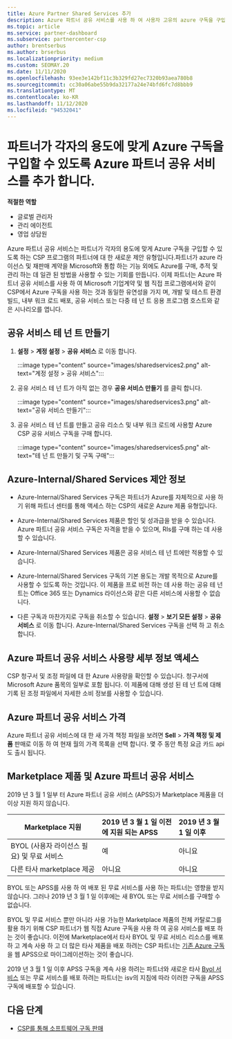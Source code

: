 ```yaml
---
title: Azure Partner Shared Services 추가
description: Azure 파트너 공유 서비스를 사용 하 여 사용자 고유의 azure 구독을 구입 하 고 Azure 구매, 추적 및 관리를 위한 통일 된 방법을 사용 합니다.
ms.topic: article
ms.service: partner-dashboard
ms.subservice: partnercenter-csp
author: brentserbus
ms.author: brserbus
ms.localizationpriority: medium
ms.custom: SEOMAY.20
ms.date: 11/11/2020
ms.openlocfilehash: 93ee3e142bf11c3b329fd27ec7320b93aea780b8
ms.sourcegitcommit: cc30a06abe55b9da32177a24e74bfd6fc7d8bbb9
ms.translationtype: MT
ms.contentlocale: ko-KR
ms.lasthandoff: 11/12/2020
ms.locfileid: "94532041"
---
```

# <a name="add-azure-partner-shared-services-so-partners-can-buy-azure-subscriptions-for-their-own-use"></a>파트너가 각자의 용도에 맞게 Azure 구독을 구입할 수 있도록 Azure 파트너 공유 서비스를 추가 합니다.

 
**적절한 역할**

- 글로벌 관리자
- 관리 에이전트
- 영업 상담원

Azure 파트너 공유 서비스는 파트너가 각자의 용도에 맞게 Azure 구독을 구입할 수 있도록 하는 CSP 프로그램의 파트너에 대 한 새로운 제안 유형입니다.파트너가 azure 라이선스 및 재판매 계약을 Microsoft와 통합 하는 기능 외에도 Azure를 구매, 추적 및 관리 하는 데 일관 된 방법을 사용할 수 있는 기회를 만듭니다. 이제 파트너는 Azure 파트너 공유 서비스를 사용 하 여 Microsoft 기업계약 및 웹 직접 프로그램에서와 같이 CSP에서 Azure 구독을 사용 하는 것과 동일한 유연성을 가지 며, 개발 및 테스트 환경 빌드, 내부 워크 로드 배포, 공유 서비스 또는 다중 테 넌 트 응용 프로그램 호스트와 같은 시나리오를 엽니다.  

## <a name="create-the-shared-services-tenant"></a>공유 서비스 테 넌 트 만들기

1. **설정**  >  **계정 설정**  >  **공유 서비스** 로 이동 합니다.

   :::image type="content" source="images/sharedservices2.png" alt-text="계정 설정 > 공유 서비스":::

2. 공유 서비스 테 넌 트가 아직 없는 경우 **공유 서비스 만들기** 를 클릭 합니다.

   :::image type="content" source="images/sharedservices3.png" alt-text="공유 서비스 만들기":::

3. 공유 서비스 테 넌 트를 만들고 공유 리소스 및 내부 워크 로드에 사용할 Azure CSP 공유 서비스 구독을 구매 합니다.

   :::image type="content" source="images/sharedservices5.png" alt-text="테 넌 트 만들기 및 구독 구매":::

## <a name="about-the-azure--internalshared-services-offer"></a>Azure-Internal/Shared Services 제안 정보

- Azure-Internal/Shared Services 구독은 파트너가 Azure를 자체적으로 사용 하기 위해 파트너 센터를 통해 액세스 하는 CSP의 새로운 Azure 제품 유형입니다.

- Azure-Internal/Shared Services 제품은 할인 및 성과급을 받을 수 있습니다.  Azure 파트너 공유 서비스 구독은 자격을 받을 수 있으며, RIs를 구매 하는 데 사용할 수 있습니다.

- Azure-Internal/Shared Services 제품은 공유 서비스 테 넌 트에만 적용할 수 있습니다.

- Azure-Internal/Shared Services 구독의 기본 용도는 개발 목적으로 Azure를 사용할 수 있도록 하는 것입니다. 이 제품을 프로 비전 하는 데 사용 하는 공유 테 넌 트는 Office 365 또는 Dynamics 라이선스와 같은 다른 서비스에 사용할 수 없습니다.

- 다른 구독과 마찬가지로 구독을 취소할 수 있습니다. **설정**  >  **보기 모든 설정**  >  **공유 서비스** 로 이동 합니다. Azure-Internal/Shared Services 구독을 선택 하 고 취소 합니다.

## <a name="accessing-azure-partner-shared-services-consumption-details"></a>Azure 파트너 공유 서비스 사용량 세부 정보 액세스

CSP 청구서 및 조정 파일에 대 한 Azure 사용량을 확인할 수 있습니다. 청구서에 Microsoft Azure 품목의 일부로 포함 됩니다. 이 제품에 대해 생성 된 테 넌 트에 대해 기록 된 조정 파일에서 자세한 소비 정보를 사용할 수 있습니다.

## <a name="azure-partner-shared-services-pricing"></a>Azure 파트너 공유 서비스 가격

Azure 파트너 공유 서비스에 대 한 새 가격 책정 파일을 보려면 **Sell**  >  **가격 책정 및 제품** 판매로 이동 하 여 현재 월의 가격 목록을 선택 합니다. 몇 주 동안 특정 요금 카드 api도 출시 됩니다.

## <a name="marketplace-offers-and-azure-partner-shared-services"></a>Marketplace 제품 및 Azure 파트너 공유 서비스

2019 년 3 월 1 일부 터 Azure 파트너 공유 서비스 (APSS)가 Marketplace 제품을 더 이상 지원 하지 않습니다.

|**Marketplace 지원**   |**2019 년 3 월 1 일 이전에 지원 되는 APSS**|**2019 년 3 월 1 일 이후**|
|---------------------------|:----------------------------|:-------------------|
|BYOL (사용자 라이선스 필요) 및 무료 서비스   | 예   | 아니요|
|다른 타사 marketplace 제공   | 아니요   |아니요|

BYOL 또는 APSS를 사용 하 여 배포 된 무료 서비스를 사용 하는 파트너는 영향을 받지 않습니다. 그러나 2019 년 3 월 1 일 이후에는 새 BYOL 또는 무료 서비스를 구매할 수 없습니다.

BYOL 및 무료 서비스 뿐만 아니라 사용 가능한 Marketplace 제품의 전체 카탈로그를 활용 하기 위해 CSP 파트너가 웹 직접 Azure 구독을 사용 하 여 공유 서비스를 배포 하는 것이 좋습니다.  이전에 Marketplace에서 타사 BYOL 및 무료 서비스 리소스를 배포 하 고 계속 사용 하 고 더 많은 타사 제품을 배포 하려는 CSP 파트너는 [기존 Azure 구독](/azure/cloud-solution-provider/migration/migration#migrating-existing-azure-subscriptions)을 웹 APSS으로 마이그레이션하는 것이 좋습니다.

2019 년 3 월 1 일 이후 APSS 구독을 계속 사용 하려는 파트너와 새로운 타사 [Byol 서비스](https://azuremarketplace.microsoft.com/marketplace/apps?filters=byol) 또는 무료 서비스를 배포 하려는 파트너는 isv의 지침에 따라 이러한 구독을 APSS 구독에 배포할 수 있습니다.

## <a name="next-steps"></a>다음 단계

- [CSP를 통해 소프트웨어 구독 판매](csp-software-subscriptions.md)